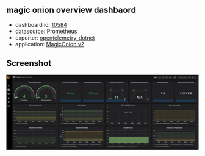 ## magic onion overview dashbaord

* dashboard id: [10584](https://grafana.com/grafana/dashboards/10584)
* datasource: [Prometheus](https://prometheus.io/)
* exporter: [opentelemetry-dotnet](https://github.com/open-telemetry/opentelemetry-dotnet)
* application: [MagicOnion v2](https://github.com/Cysharp/MagicOnion)

## Screenshot

![](magiconion-exporter-prometheus-overview.png)